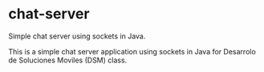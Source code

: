 # chat-server
Simple chat server using sockets in Java.

This is a simple chat server application using sockets in Java for Desarrolo de Soluciones Moviles (DSM) class.

